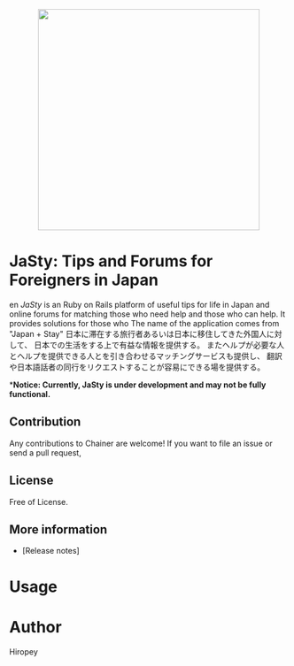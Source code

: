 <div align="center"><img src="https://.png" width="400"/></div>

# JaSty: Tips and Forums for Foreigners in Japan
en
*JaSty* is an Ruby on Rails platform of useful tips for life in Japan and online forums for matching those who need help and those who can help.
It provides solutions for those who 
The name of the application comes from "Japan + Stay"
日本に滞在する旅行者あるいは日本に移住してきた外国人に対して、
日本での生活をする上で有益な情報を提供する。
またヘルプが必要な人とヘルプを提供できる人とを引き合わせるマッチングサービスも提供し、
翻訳や日本語話者の同行をリクエストすることが容易にできる場を提供する。

***Notice: Currently, JaSty is under development and may not be fully functional.**

## Contribution
Any contributions to Chainer are welcome!
If you want to file an issue or send a pull request, 


## License
Free of License.
## More information
- [Release notes]

# Usage


# Author
Hiropey


